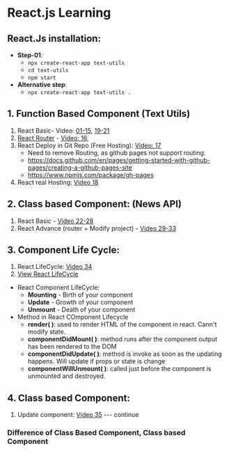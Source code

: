 # React.js Learning

## React.Js installation:
- **Step-01**:
  - `npx create-react-app text-utils`
  - `cd text-utils`
  - `npm start`
- **Alternative step**:
  - `npx create-react-app text-utils .`


## 1. Function Based Component (Text Utils)
1. React Basic- Video: [01-15](https://www.youtube.com/watch?v=-mJFZp84TIY&list=PLu0W_9lII9agx66oZnT6IyhcMIbUMNMdt&index=1), [19-21](https://www.youtube.com/watch?v=kEvfVw5Sq5c&list=PLu0W_9lII9agx66oZnT6IyhcMIbUMNMdt&index=19)
2. [React Router](https://v5.reactrouter.com/web/guides/quick-start) - [Video: 16](https://www.youtube.com/watch?v=WNU1BEZIjxg&list=PLu0W_9lII9agx66oZnT6IyhcMIbUMNMdt&index=16),
3. React Deploy in Git Repo (Free Hosting): [Video: 17](https://www.youtube.com/watch?v=Fi75tq9JikI&list=PLu0W_9lII9agx66oZnT6IyhcMIbUMNMdt&index=17)
   - Need to remove Routing, as github pages not support routing.
   - https://docs.github.com/en/pages/getting-started-with-github-pages/creating-a-github-pages-site
   - https://www.npmjs.com/package/gh-pages
4. React real Hosting: [Video 18](https://www.youtube.com/watch?v=YYVY1bPHaWE&list=PLu0W_9lII9agx66oZnT6IyhcMIbUMNMdt&index=18)

## 2. Class based Component: (News API)
1. React Basic - [Video 22-28](https://www.youtube.com/watch?v=x9p-4QGh-OI&list=PLu0W_9lII9agx66oZnT6IyhcMIbUMNMdt&index=22)
2. React Advance (router + Modify project) - [Video 29-33](https://www.youtube.com/watch?v=sUGwamqnJnY&list=PLu0W_9lII9agx66oZnT6IyhcMIbUMNMdt&index=29)

## 3. Component Life Cycle:
1. React LifeCycle: [Video 34](https://www.youtube.com/watch?v=abjeWy4sZiU&list=PLu0W_9lII9agx66oZnT6IyhcMIbUMNMdt&index=34)
2. [View React LifeCycle](https://projects.wojtekmaj.pl/react-lifecycle-methods-diagram/)
- React Component LifeCycle:
   - **Mounting** - Birth of your component
   - **Update** - Growth of your component
   - **Unmount** - Death of your component
- Method in React COmponent Lifecycle
   - **render( )**: used to render HTML of the component in react. Cann't modify state.
   - **componentDidMount( )**: method runs after the component output has been rendered to the DOM
   - **componentDidUpdate( )**: method is invoke as soon as the updating happens. Will update if props or state is change
   - **componentWillUnmount( )**: called just before the component is unmounted and destroyed.

## 4. Class based Component:
1. Update component: [Video 35](https://www.youtube.com/watch?v=yLox5lhwaEU&list=PLu0W_9lII9agx66oZnT6IyhcMIbUMNMdt&index=35) --- continue


### Difference of Class Based Component, Class based Component

